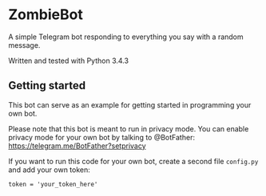 # ZombieBot
A simple Telegram bot responding to everything you say with a random message.

Written and tested with Python 3.4.3

## Getting started

This bot can serve as an example for getting started in programming your own bot.

Please note that this bot is meant to run in privacy mode. You can enable privacy mode for your own bot by talking to @BotFather: https://telegram.me/BotFather?setprivacy

If you want to run this code for your own bot, create a second file `config.py` and add your own token:

    token = 'your_token_here' 
